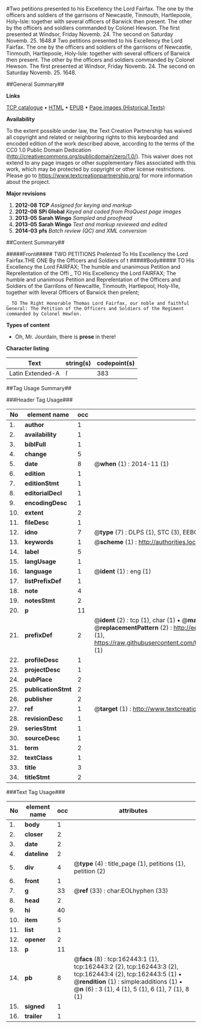 #Two petitions presented to his Excellency the Lord Fairfax. The one by the officers and soldiers of the garrisons of Newcastle, Tinmouth, Hartlepoole, Holy-Isle: together with several officers of Barwick then present. The other by the officers and soldiers commanded by Colonel Hewson. The first presented at Windsor, Friday Novemb. 24. The second on Saturday Novemb. 25. 1648.#
Two petitions presented to his Excellency the Lord Fairfax. The one by the officers and soldiers of the garrisons of Newcastle, Tinmouth, Hartlepoole, Holy-Isle: together with several officers of Barwick then present. The other by the officers and soldiers commanded by Colonel Hewson. The first presented at Windsor, Friday Novemb. 24. The second on Saturday Novemb. 25. 1648.

##General Summary##

**Links**

[TCP catalogue](http://www.ota.ox.ac.uk/tcp/)  • 
[HTML](http://tei.it.ox.ac.uk/tcp/Texts-HTML/free/A95/A95472.html)  • 
[EPUB](http://tei.it.ox.ac.uk/tcp/Texts-EPUB/free/A95/A95472.epub) • 
[Page images (Historical Texts)](https://historicaltexts.jisc.ac.uk/eebo-99863693e)

**Availability**

To the extent possible under law, the Text Creation Partnership has waived all copyright and related or neighboring rights to this keyboarded and encoded edition of the work described above, according to the terms of the CC0 1.0 Public Domain Dedication (http://creativecommons.org/publicdomain/zero/1.0/). This waiver does not extend to any page images or other supplementary files associated with this work, which may be protected by copyright or other license restrictions. Please go to https://www.textcreationpartnership.org/ for more information about the project.

**Major revisions**

1. __2012-08__ __TCP__ *Assigned for keying and markup*
1. __2012-08__ __SPi Global__ *Keyed and coded from ProQuest page images*
1. __2013-05__ __Sarah Wingo__ *Sampled and proofread*
1. __2013-05__ __Sarah Wingo__ *Text and markup reviewed and edited*
1. __2014-03__ __pfs__ *Batch review (QC) and XML conversion*

##Content Summary##

#####Front#####
TWO PETITIONS Preſented To His Excellency the Lord Fairfax.THE ONE By the Officers and Soldiers of t
#####Body#####
TO His Excellency the Lord FAIRFAX; The humble and unanimous Petition and Repreſentation of the Offi
    _ TO His Excellency the Lord FAIRFAX; The humble and unanimous Petition and Repreſentation of the Officers and Soldiers of the Garriſons of Newcaſtle, Tinmouth, Hartlepool, Holy-Iſle, together with ſeveral Officers of Barwick then preſent;

    _ TO The Right Honorable Thomas Lord Fairfax, our noble and faithful General: The Petition of the Officers and Soldiers of the Regiment commanded by Colonel Hewſon.

**Types of content**

  * Oh, Mr. Jourdain, there is **prose** in there!

**Character listing**


|Text|string(s)|codepoint(s)|
|---|---|---|
|Latin Extended-A|ſ|383|

##Tag Usage Summary##

###Header Tag Usage###

|No|element name|occ|attributes|
|---|---|---|---|
|1.|__author__|1||
|2.|__availability__|1||
|3.|__biblFull__|1||
|4.|__change__|5||
|5.|__date__|8| @__when__ (1) : 2014-11 (1)|
|6.|__edition__|1||
|7.|__editionStmt__|1||
|8.|__editorialDecl__|1||
|9.|__encodingDesc__|1||
|10.|__extent__|2||
|11.|__fileDesc__|1||
|12.|__idno__|7| @__type__ (7) : DLPS (1), STC (3), EEBO-CITATION (1), PROQUEST (1), VID (1)|
|13.|__keywords__|1| @__scheme__ (1) : http://authorities.loc.gov/ (1)|
|14.|__label__|5||
|15.|__langUsage__|1||
|16.|__language__|1| @__ident__ (1) : eng (1)|
|17.|__listPrefixDef__|1||
|18.|__note__|4||
|19.|__notesStmt__|2||
|20.|__p__|11||
|21.|__prefixDef__|2| @__ident__ (2) : tcp (1), char (1)  •  @__matchPattern__ (2) : ([0-9\-]+):([0-9IVX]+) (1), (.+) (1)  •  @__replacementPattern__ (2) : http://eebo.chadwyck.com/downloadtiff?vid=$1&page=$2 (1), https://raw.githubusercontent.com/textcreationpartnership/Texts/master/tcpchars.xml#$1 (1)|
|22.|__profileDesc__|1||
|23.|__projectDesc__|1||
|24.|__pubPlace__|2||
|25.|__publicationStmt__|2||
|26.|__publisher__|2||
|27.|__ref__|1| @__target__ (1) : http://www.textcreationpartnership.org/docs/. (1)|
|28.|__revisionDesc__|1||
|29.|__seriesStmt__|1||
|30.|__sourceDesc__|1||
|31.|__term__|2||
|32.|__textClass__|1||
|33.|__title__|3||
|34.|__titleStmt__|2||


###Text Tag Usage###

|No|element name|occ|attributes|
|---|---|---|---|
|1.|__body__|1||
|2.|__closer__|2||
|3.|__date__|2||
|4.|__dateline__|2||
|5.|__div__|4| @__type__ (4) : title_page (1), petitions (1), petition (2)|
|6.|__front__|1||
|7.|__g__|33| @__ref__ (33) : char:EOLhyphen (33)|
|8.|__head__|2||
|9.|__hi__|40||
|10.|__item__|5||
|11.|__list__|1||
|12.|__opener__|2||
|13.|__p__|11||
|14.|__pb__|8| @__facs__ (8) : tcp:162443:1 (1), tcp:162443:2 (2), tcp:162443:3 (2), tcp:162443:4 (2), tcp:162443:5 (1)  •  @__rendition__ (1) : simple:additions (1)  •  @__n__ (6) : 3 (1), 4 (1), 5 (1), 6 (1), 7 (1), 8 (1)|
|15.|__signed__|1||
|16.|__trailer__|1||
